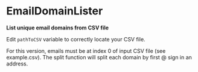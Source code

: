 ﻿# EmailDomainLister
**List unique email domains from CSV file**

Edit `pathToCSV` variable to correctly locate your CSV file.

For this version, emails must be at index 0 of input CSV file (see example.csv). The split function will split each domain by first @ sign in an address. 
